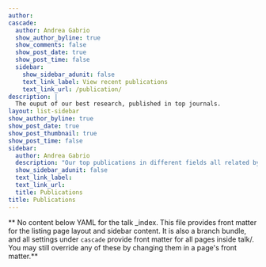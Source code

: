 ```yaml
---
author: 
cascade:
  author: Andrea Gabrio
  show_author_byline: true
  show_comments: false
  show_post_date: true
  show_post_time: false
  sidebar:
    show_sidebar_adunit: false
    text_link_label: View recent publications
    text_link_url: /publication/
description: |
  The ouput of our best research, published in top journals.
layout: list-sidebar
show_author_byline: true
show_post_date: true
show_post_thumbnail: true
show_post_time: false
sidebar:
  author: Andrea Gabrio
  description: "Our top publications in different fields all related by statistics. \n"
  show_sidebar_adunit: false
  text_link_label:
  text_link_url:
  title: Publications
title: Publications
---
```


** No content below YAML for the talk _index. This file provides front matter for the listing page layout and sidebar content. It is also a branch bundle, and all settings under `cascade` provide front matter for all pages inside talk/. You may still override any of these by changing them in a page's front matter.**
